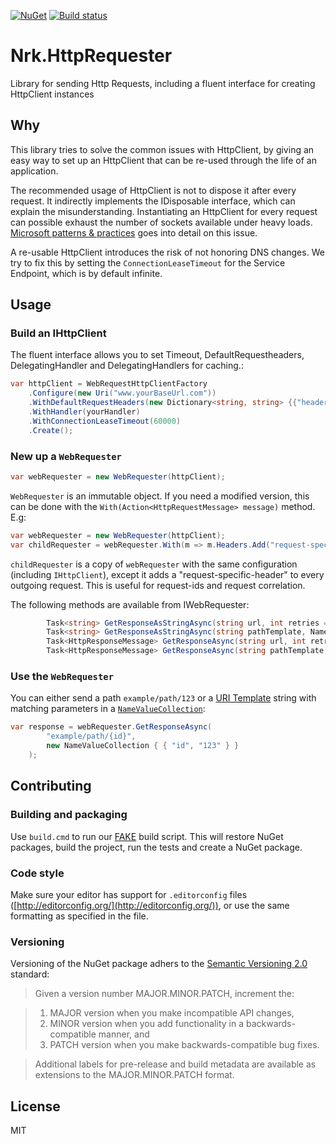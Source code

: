 [![NuGet](https://img.shields.io/nuget/v/NRK.HttpRequester.svg)](https://www.nuget.org/packages/NRK.HttpRequester/)
[![Build status](https://ci.appveyor.com/api/projects/status/x69p1i51fwscr9nn/branch/master?svg=true)](https://ci.appveyor.com/project/NRKOpensource/nrk-httprequester/branch/master)
# Nrk.HttpRequester
Library for sending Http Requests, including a fluent interface for creating HttpClient instances

## Why
This library tries to solve the common issues with HttpClient, by giving an easy way to set up an HttpClient that can be re-used through the life of an application.

The recommended usage of HttpClient is not to dispose it after every request. It indirectly implements the IDisposable interface, which can explain the misunderstanding. Instantiating an HttpClient for every request can possible exhaust the number of sockets available under heavy loads. [Microsoft patterns & practices](https://github.com/mspnp/performance-optimization/blob/master/ImproperInstantiation/docs/ImproperInstantiation.md) goes into detail on this issue.

A re-usable HttpClient introduces the risk of not honoring DNS changes. We try to fix this by setting the `ConnectionLeaseTimeout` for the Service Endpoint, which is by default infinite.

## Usage
### Build an IHttpClient
The fluent interface allows you to set Timeout, DefaultRequestheaders, DelegatingHandler and DelegatingHandlers for caching.:
```cs
var httpClient = WebRequestHttpClientFactory
    .Configure(new Uri("www.yourBaseUrl.com"))
    .WithDefaultRequestHeaders(new Dictionary<string, string> {{"header", "value"}}) // added to all requests
    .WithHandler(yourHandler)
    .WithConnectionLeaseTimeout(60000)
    .Create();
```
### New up a `WebRequester`
```cs
var webRequester = new WebRequester(httpClient);
```

`WebRequester` is an immutable object. If you need a modified version, this can be done with the `With(Action<HttpRequestMessage> message)` method. E.g:
```cs
var webRequester = new WebRequester(httpClient);
var childRequester = webRequester.With(m => m.Headers.Add("request-specific-header", "request-specific value"));
```
`childRequester` is a copy of `webRequester` with the same configuration (including `IHttpClient`), except it adds a "request-specific-header" to every outgoing request. This is useful for request-ids and request correlation.


The following methods are available from IWebRequester:

```cs
        Task<string> GetResponseAsStringAsync(string url, int retries = 0);
        Task<string> GetResponseAsStringAsync(string pathTemplate, NameValueCollection parameters, int retries = 0);
        Task<HttpResponseMessage> GetResponseAsync(string url, int retries = 0);
        Task<HttpResponseMessage> GetResponseAsync(string pathTemplate, NameValueCollection parameters, int retries = 0);
```

### Use the `WebRequester`
You can either send a path `example/path/123` or a [URI Template](https://tools.ietf.org/html/rfc6570) string with matching parameters in a [`NameValueCollection`](https://msdn.microsoft.com/en-us/library/system.collections.specialized.namevaluecollection(v=vs.110).aspx):

```cs
var response = webRequester.GetResponseAsync(
        "example/path/{id}",
        new NameValueCollection { { "id", "123" } }
    );
```

## Contributing

### Building and packaging
Use `build.cmd` to run our [FAKE](http://fsharp.github.io/FAKE/) build script. This will restore NuGet packages, build the project, run the tests and create a NuGet package.

### Code style
Make sure your editor has support for `.editorconfig` files ([http://editorconfig.org/](http://editorconfig.org/)), or use the same formatting as specified in the file.

### Versioning
Versioning of the NuGet package adhers to the [Semantic Versioning 2.0](http://semver.org/) standard:

> Given a version number MAJOR.MINOR.PATCH, increment the:

> 1. MAJOR version when you make incompatible API changes,
> 2. MINOR version when you add functionality in a backwards-compatible manner, and
> 3. PATCH version when you make backwards-compatible bug fixes.

> Additional labels for pre-release and build metadata are available as extensions to the MAJOR.MINOR.PATCH format.

## License
MIT
